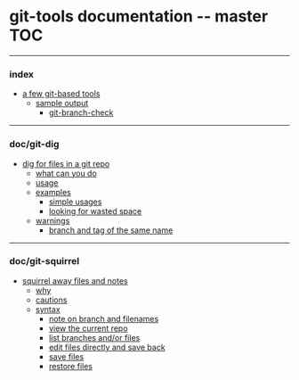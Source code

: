 # git-tools documentation -- master TOC

----

<a name="index"></a>

### index

  * [a few git-based tools](index.html#index_a_few_git_based_tools_)
      * [sample output](index.html#index_sample_output_)
          * [git-branch-check](index.html#index_git_branch_check_)

----

<a name="doc/git-dig"></a>

### doc/git-dig

  * [dig for files in a git repo](git-dig.html) <!-- (git-dig) -->
      * [what can you do](git-dig.html#doc_git_dig_what_can_you_do_)
      * [usage](git-dig.html#doc_git_dig_usage_)
      * [examples](git-dig.html#doc_git_dig_examples_)
          * [simple usages](git-dig.html#doc_git_dig_simple_usages_)
          * [looking for wasted space](git-dig.html#doc_git_dig_looking_for_wasted_space_)
      * [warnings](git-dig.html#doc_git_dig_warnings_)
          * [branch and tag of the same name](git-dig.html#doc_git_dig_branch_and_tag_of_the_same_name_)

----

<a name="doc/git-squirrel"></a>

### doc/git-squirrel

  * [squirrel away files and notes](git-squirrel.html) <!-- (git-squirrel) -->
      * [why](git-squirrel.html#doc_git_squirrel_why_)
      * [cautions](git-squirrel.html#doc_git_squirrel_cautions_)
      * [syntax](git-squirrel.html#doc_git_squirrel_syntax_)
          * [note on branch and filenames](git-squirrel.html#doc_git_squirrel_note_on_branch_and_filenames_)
          * [view the current repo](git-squirrel.html#doc_git_squirrel_view_the_current_repo_)
          * [list branches and/or files](git-squirrel.html#doc_git_squirrel_list_branches_and_or_files_)
          * [edit files directly and save back](git-squirrel.html#doc_git_squirrel_edit_files_directly_and_save_back_)
          * [save files](git-squirrel.html#doc_git_squirrel_save_files_)
          * [restore files](git-squirrel.html#doc_git_squirrel_restore_files_)
